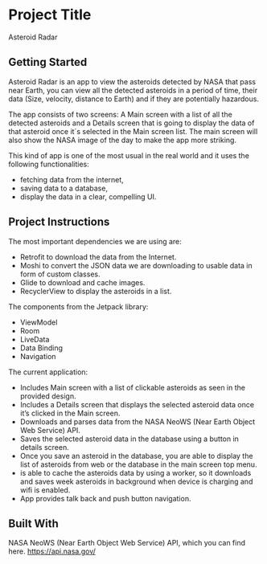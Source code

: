 # Project Title

Asteroid Radar

## Getting Started

Asteroid Radar is an app to view the asteroids detected by NASA that pass near Earth, you can view all the detected asteroids in a period of time, their data (Size, velocity, distance to Earth) and if they are potentially hazardous.

The app consists of two screens: A Main screen with a list of all the detected asteroids and a Details screen that is going to display the data of that asteroid once it´s selected in the Main screen list. The main screen will also show the NASA image of the day to make the app more striking.

This kind of app is one of the most usual in the real world and it uses the following functionalities:
- fetching data from the internet,
- saving data to a database,
- display the data in a clear, compelling UI.

## Project Instructions

The most important dependencies we are using are:
- Retrofit to download the data from the Internet.
- Moshi to convert the JSON data we are downloading to usable data in form of custom classes.
- Glide to download and cache images.
- RecyclerView to display the asteroids in a list.

The components from the Jetpack library:
- ViewModel
- Room
- LiveData
- Data Binding
- Navigation

The current application:
- Includes Main screen with a list of clickable asteroids as seen in the provided design.
- Includes a Details screen that displays the selected asteroid data once it’s clicked in the Main screen.
- Downloads and parses data from the NASA NeoWS (Near Earth Object Web Service) API.
- Saves the selected asteroid data in the database using a button in details screen.
- Once you save an asteroid in the database, you are able to display the list of asteroids from web or the database in the main screen top menu.
- is able to cache the asteroids data by using a worker, so it downloads and saves week asteroids in background when device is charging and wifi is enabled.
- App provides talk back and push button navigation.


## Built With

NASA NeoWS (Near Earth Object Web Service) API, which you can find here.
https://api.nasa.gov/

